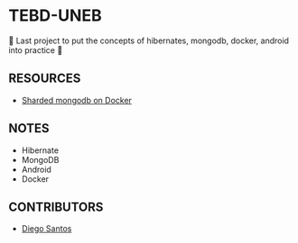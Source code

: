 # TEBD-UNEB
🔰 Last project to put the concepts of hibernates, mongodb, docker, android into practice 🔰

## RESOURCES
- [Sharded mongodb on Docker](https://dzone.com/articles/composing-a-sharded-mongodb-on-docker)

## NOTES
- Hibernate
- MongoDB
- Android
- Docker

## CONTRIBUTORS
- <a href="https://github.com/DioHX" rel="nofollow" target="_blank">Diego Santos</a>
